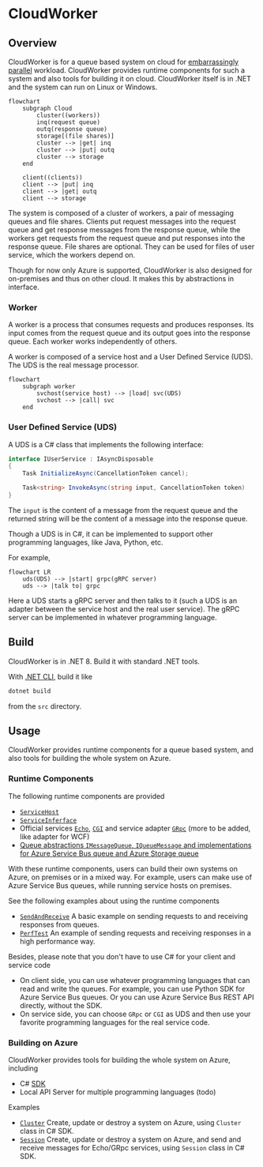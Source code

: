 # CloudWorker

## Overview

CloudWorker is for a queue based system on cloud for [embarrassingly parallel](https://en.wikipedia.org/wiki/Embarrassingly_parallel) workload. CloudWorker provides runtime components for such a system and also tools for building it on cloud. CloudWorker itself is in .NET and the system can run on Linux or Windows.

```mermaid
flowchart
    subgraph Cloud
        cluster((workers))
        inq(request queue)
        outq(response queue)
        storage[(file shares)]
        cluster --> |get| inq
        cluster --> |put| outq
        cluster --> storage
    end

    client((clients))
    client --> |put| inq
    client --> |get| outq
    client --> storage
```

The system is composed of a cluster of workers, a pair of messaging queues and file shares. Clients put request messages into the request queue and get response messages from the response queue, while the workers get requests from the request queue and put responses into the response queue. File shares are optional. They can be used for files of user service, which the workers depend on.

Though for now only Azure is supported, CloudWorker is also designed for on-premises and thus on other cloud. It makes this by abstractions in interface.

### Worker

A worker is a process that consumes requests and produces responses. Its input comes from the request queue and its output goes into the response queue. Each worker works independently of others.

A worker is composed of a service host and a User Defined Service (UDS). The UDS is the real message processor.

```mermaid
flowchart
    subgraph worker
        svchost(service host) --> |load| svc(UDS)
        svchost --> |call| svc
    end
```

### User Defined Service (UDS)

A UDS is a C# class that implements the following interface:

```cs
interface IUserService : IAsyncDisposable
{
    Task InitializeAsync(CancellationToken cancel);

    Task<string> InvokeAsync(string input, CancellationToken token)
}
```

The `input` is the content of a message from the request queue and the returned string will be the content of a message into the response queue.

Though a UDS is in C#, it can be implemented to support other programming languages, like Java, Python, etc.

For example,

```mermaid
flowchart LR
    uds(UDS) --> |start| grpc(gRPC server)
    uds --> |talk to| grpc
```

Here a UDS starts a gRPC server and then talks to it (such a UDS is an adapter between the service host and the real user service). The gRPC server can be implemented in whatever programming language.

## Build

CloudWorker is in .NET 8. Build it with standard .NET tools.

With [.NET CLI](https://learn.microsoft.com/en-us/dotnet/core/tools/), build it like

```bash
dotnet build
```

from the `src` directory.

## Usage

CloudWorker provides runtime components for a queue based system, and also tools for building the whole system on Azure.

### Runtime Components

The following runtime components are provided

* [`ServiceHost`](src/ServiceHost/)
* [`ServiceInferface`](src/ServiceInterface/)
* Official services [`Echo`](src/Services/Echo/), [`CGI`](src/Services/CGI/) and service adapter [`GRpc`](src/Services/GRpc/) (more to be added, like adapter for WCF)
* [Queue abstractions `IMessageQueue`, `IQueueMessage` and implementations for Azure Service Bus queue and Azure Storage queue](src/MessageQueue/)

With these runtime components, users can build their own systems on Azure, on premises or in a mixed way. For example, users can make use of Azure Service Bus queues, while running service hosts on premises.

See the following examples about using the runtime components

* [`SendAndReceive`](src/Samples/QueueClient/SendAndReceive/) A basic example on sending requests to and receiving responses from queues.
* [`PerfTest`](src/Samples/QueueClient/PerfTest/) An example of sending requests and receiving responses in a high performance way.

Besides, please note that you don't have to use C# for your client and service code

* On client side, you can use whatever programming languages that can read and write the queues. For example, you can use Python SDK for Azure Service Bus queues. Or you can use Azure Service Bus REST API directly, without the SDK.
* On service side, you can choose  `GRpc` or `CGI` as UDS and then use your favorite programming languages for the real service code.

### Building on Azure

CloudWorker provides tools for building the whole system on Azure, including

* C# [SDK](src/Client/SDK/)
* Local API Server for multiple programming languages (todo)

Examples

* [`Cluster`](src/Samples/SDK/Cluster/) Create, update or destroy a system on Azure, using `Cluster` class in C# SDK.
* [`Session`](src/Samples/SDK/Session/) Create, update or destroy a system on Azure, and send and receive messages for Echo/GRpc services, using `Session` class in C# SDK.
